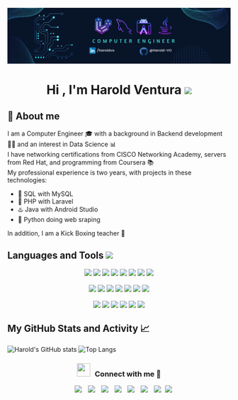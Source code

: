 [![ProfileBanner](https://github.com/Harold-VO/Harold-VO/blob/main/banner_haroldvo.png)](https://github.com/Harold-VO)
<h1 align="center"><b>Hi , I'm Harold Ventura </b><img src="https://media.giphy.com/media/hvRJCLFzcasrR4ia7z/giphy.gif" width="35"></h1>

## 📖 About me
I am a Computer Engineer 🎓 with a background in Backend development 👨‍💻 and an interest in Data Science 📊 <br/>
I have networking certifications from CISCO Networking Academy, servers from Red Hat, and programming from Coursera 📚 <br/>
My professional experience is two years, with projects in these technologies:
<ul>
	<li>🐬 SQL with MySQL</li>
	<li>🐘 PHP with Laravel</li>
	<li>♨️ Java with Android Studio</li>
	<li>🐍 Python doing web sraping</li>
</ul>
In addition, I am a Kick Boxing teacher 🥊</p>

<h2> Languages and Tools <img src = "https://media2.giphy.com/media/QssGEmpkyEOhBCb7e1/giphy.gif?cid=ecf05e47a0n3gi1bfqntqmob8g9aid1oyj2wr3ds3mg700bl&rid=giphy.gif" width = 32px> </h2>
<div align="center">
	<code><img src="https://skillicons.dev/icons?i=html"></code>
	<code><img src="https://skillicons.dev/icons?i=css"></code>
	<code><img src="https://skillicons.dev/icons?i=js"></code>
	<code><img src="https://skillicons.dev/icons?i=php"></code>
	<code><img src="https://skillicons.dev/icons?i=mysql"></code>
	<code><img src="https://skillicons.dev/icons?i=java"></code>
	<code><img src="https://skillicons.dev/icons?i=python"></code>
	<code><img src="https://skillicons.dev/icons?i=cpp"></code>
	<br><br>
	<code><img src="https://skillicons.dev/icons?i=laravel"></code>
	<code><img src="https://skillicons.dev/icons?i=androidstudio"></code>
	<code><img src="https://skillicons.dev/icons?i=anaconda"></code>
	<code><img src="https://skillicons.dev/icons?i=arduino"></code>
	<code><img src="https://skillicons.dev/icons?i=postman"></code>
	<code><img src="https://skillicons.dev/icons?i=git"></code>
	<code><img src="https://skillicons.dev/icons?i=github"></code>
	<br><br>
	<code><img src="https://skillicons.dev/icons?i=windows"></code>
	<code><img src="https://skillicons.dev/icons?i=linux"></code>
	<code><img src="https://skillicons.dev/icons?i=redhat"></code>
	<code><img src="https://skillicons.dev/icons?i=vscode"></code>
	<code><img src="https://skillicons.dev/icons?i=figma"></code>
	<code><img src="https://skillicons.dev/icons?i=bootstrap"></code>
</div>


## My GitHub Stats and Activity 📈

![Harold's GitHub stats](https://github-readme-stats.vercel.app/api?username=harold-vo&show_icons=true)
![Top Langs](https://github-readme-stats.vercel.app/api/top-langs/?username=harold-vo&layout=compact)

<h3 align="center" > <img src="https://media.giphy.com/media/iY8CRBdQXODJSCERIr/giphy.gif" width="30" height="30" style="margin-right: 10px;">Connect with me 🤝 </h3>

<p align="center">

 <div align="center"  class="icons-social" style="margin-left: 10px;">
        <a style="margin-left: 10px;"  target="_blank" href="https://www.linkedin.com/in/saurabhmchavan/">
			<img src="https://img.icons8.com/doodle/40/000000/linkedin--v2.png"></a>
        <a style="margin-left: 10px;" target="_blank" href="https://github.com/100rabhcsmc">
		<img src="https://img.icons8.com/doodle/40/000000/github--v1.png"></a>
		<a style="margin-left: 10px;" target="_blank" href="https://stackoverflow.com/users/12053852/saurabh-chavan?tab=profile">
				<img src="https://img.icons8.com/external-tal-revivo-color-tal-revivo/40/000000/external-stack-overflow-is-a-question-and-answer-site-for-professional-logo-color-tal-revivo.png"></a>
	   <a style="margin-left: 10px;" target="_blank" href="https://dev.to/100rabhcsmc">
					<img src="https://img.icons8.com/external-sketchy-juicy-fish/0.6x/external-blog-online-services-sketchy-sketchy-juicy-fish.png"></a>
        <a style="margin-left: 10px;" target="_blank" href="https://instagram.com/100rabhch">
			<img src="https://img.icons8.com/doodle/40/000000/instagram-new--v2.png"></a>
		<a style="margin-left: 10px;" target="_blank" href="https://twitter.com/100rabhcsmc">
			<img src="https://img.icons8.com/doodle/1x/twitter-squared--v2.png" ></a>
		<a style="margin-left: 10px;" target="_blank" href="https://www.youtube.com/channel/UC-ZdNkKNHC6KguDqNFKO2Nw?view_as=subscriber">
				<img src="https://img.icons8.com/doodle/1x/youtube--v2.png" ></a>
		<a style="margin-left: 5px;" target="_blank" href="https://github.com/100rabhcsmc/Me.io/blob/master/01SaurabhChavanReactNativeResume.pdf">
					<img src="https://img.icons8.com/plasticine/0.5x/resume.png" ></a>
      </div>

</p>
